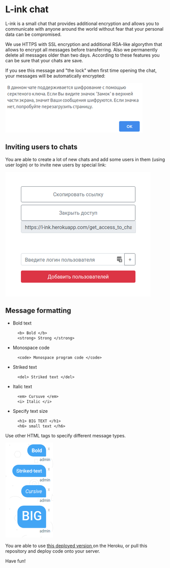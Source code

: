 # L-ink chat

L-ink is a small chat that provides additional encryption and allows you to communicate with anyone around the world without fear that your personal data can be compromised.

We use HTTPS with SSL encryption and additional RSA-like algorythm that allows to encrypt all messages before transferring. Also we permanently delete all messages older than two days.  According to these features you can be sure that your chats are save.

If you see this message and "the lock" when first time opening the chat, your messages will be automatically encrypted:

![Снимок экрана от 2020-11-04 21-33-36.png](https://github.com/OlegYariga/django_chat/blob/master/pictures/%D0%A1%D0%BD%D0%B8%D0%BC%D0%BE%D0%BA%20%D1%8D%D0%BA%D1%80%D0%B0%D0%BD%D0%B0%20%D0%BE%D1%82%202020-11-04%2021-33-36.png?raw=true)
## Inviting users to chats

You are able to create a lot of new chats and add some users in them (using user login) or to invite new users by special link:

![Снимок экрана от 2020-11-04 21-31-09.png](https://github.com/OlegYariga/django_chat/blob/master/pictures/%D0%A1%D0%BD%D0%B8%D0%BC%D0%BE%D0%BA%20%D1%8D%D0%BA%D1%80%D0%B0%D0%BD%D0%B0%20%D0%BE%D1%82%202020-11-04%2021-31-09.png?raw=true)

## Message formatting
- Bold text

		<b> Bold </b>
		<strong> Strong </strong>

- Monospace code

		<code> Monospace program code </code>

- Striked text

		<del> Striked text </del>

- Italic text

		<em> Cursuve </em>
		<i> Italic </i>

- Specify text size

		<h1> BIG TEXT </h1>
		<h6> small text </h6>

Use other HTML tags to specify different message types.

![Снимок экрана от 2020-11-04 21-46-51.png](https://github.com/OlegYariga/django_chat/blob/master/pictures/%D0%A1%D0%BD%D0%B8%D0%BC%D0%BE%D0%BA%20%D1%8D%D0%BA%D1%80%D0%B0%D0%BD%D0%B0%20%D0%BE%D1%82%202020-11-04%2021-46-51.png?raw=true)


You are able to use <a href='https://l-ink.herokuapp.com/'>this deployed version </a> on the Heroku, or pull this repository and deploy code onto your server.

Have fun!
